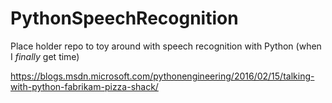 # PythonSpeechRecognition

Place holder repo to toy around with speech recognition with Python (when I *finally* get time)

https://blogs.msdn.microsoft.com/pythonengineering/2016/02/15/talking-with-python-fabrikam-pizza-shack/
